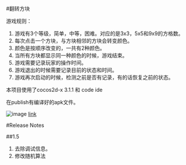 #翻转方块

游戏规则：

1. 游戏有3个等级，简单，中等，困难。对应的是3x3，5x5和9x9的方格数。
2. 每次点击一个方块，与方块相邻的方块会转变颜色。
3. 颜色是按顺序改变的，一共有2种颜色。
4. 当所有方块都显示同一种颜色的时候，游戏结束。
5. 游戏需要记录玩家的操作时间。
6. 游戏退出的时候需要记录目前的状态和时间。
7. 游戏再次启动的时候，检测之前是否有记录，有的话恢复之前的状态。

本项目使用了cocos2d-x 3.1.1 和 code ide

在publish有编译好的apk文件。


![image](http://git.oschina.net/nov_eleven/photo/raw/master/flip.gif)
[link](http://)

#Release Notes

##1.5

1. 去除调试信息。
2. 修改随机算法